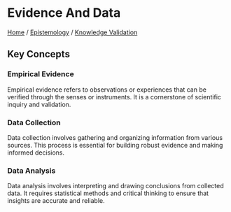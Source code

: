 # Evidence And Data

[Home](../../../../README.md) / [Epistemology](../../../../epistemology/README.md) / [Knowledge Validation](../../../epistemology/knowledge_validation/README.md)

## Key Concepts

### Empirical Evidence

Empirical evidence refers to observations or experiences that can be verified through the senses or instruments. It is a cornerstone of scientific inquiry and validation.

### Data Collection

Data collection involves gathering and organizing information from various sources. This process is essential for building robust evidence and making informed decisions.

### Data Analysis

Data analysis involves interpreting and drawing conclusions from collected data. It requires statistical methods and critical thinking to ensure that insights are accurate and reliable.

